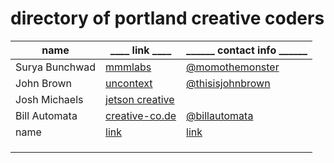 # directory of portland creative coders

| name | ____ link ____ | ______ contact info ______ | 
| --- | --- | --- |
| Surya Bunchwad | [mmmlabs](http://mmmlabs.com/w/) | [@momothemonster](https://twitter.com/momothemonster) |
| John Brown | [uncontext](http://www.uncontext.com/)| [@thisisjohnbrown](https://twitter.com/thisisjohnbrown) | 
| Josh Michaels | [jetson creative](http://jetsoncreative.com) | |
| Bill Automata | [creative-co.de](http://creative-co.de) | [@billautomata](http://twitter.com/billautomata) |
| name | [link](http://google.com) | [link](http://google.com) |
| | | 
| | |
| | |
